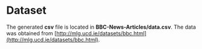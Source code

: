 # Dataset

The generated **csv** file is located in **BBC-News-Articles/data.csv**. The data was obtained from [http://mlg.ucd.ie/datasets/bbc.html](http://mlg.ucd.ie/datasets/bbc.html).